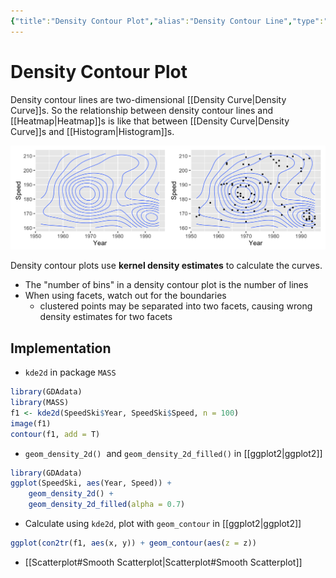 ```yaml
---
{"title":"Density Contour Plot","alias":"Density Contour Line","type":"note","created":"2022-10-13T00:39:21","modified":"2022-10-13T01:02:34","dg-publish":true,"sup":["edav"],"state":"done","permalink":"/density-contour-plot/","dgPassFrontmatter":true,"updated":"2022-10-13T01:02:34"}
---
```



# Density Contour Plot

Density contour lines are two-dimensional [[Density Curve\|Density Curve]]s. So the relationship between density contour lines and [[Heatmap\|Heatmap]]s is like that between [[Density Curve\|Density Curve]]s and [[Histogram\|Histogram]]s.

![](https://raw.githubusercontent.com/zcysxy/Figurebed/master/img/20221013004634.png)

Density contour plots use **kernel density estimates** to calculate the curves.

- The "number of bins" in a density contour plot is the number of lines
- When using facets, watch out for the boundaries
    - clustered points may be separated into two facets, causing wrong density estimates for two facets

## Implementation

- `kde2d` in package `MASS`

```r
library(GDAdata)
library(MASS)
f1 <- kde2d(SpeedSki$Year, SpeedSki$Speed, n = 100)
image(f1)
contour(f1, add = T)
```

- `geom_density_2d()`  and `geom_density_2d_filled()` in [[ggplot2\|ggplot2]]

```r
library(GDAdata)
ggplot(SpeedSki, aes(Year, Speed)) +
    geom_density_2d() +
    geom_density_2d_filled(alpha = 0.7)
```

- Calculate using `kde2d`, plot with `geom_contour` in [[ggplot2\|ggplot2]]

```r
ggplot(con2tr(f1, aes(x, y)) + geom_contour(aes(z = z))
```

- [[Scatterplot#Smooth Scatterplot\|Scatterplot#Smooth Scatterplot]]